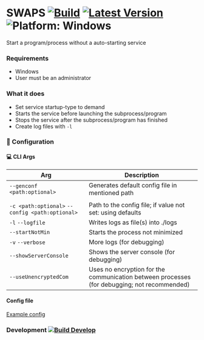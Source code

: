 # SWAPS [![Build](https://img.shields.io/github/workflow/status/litetex/SWAPS/Master%20CI/master)](https://github.com/litetex/SWAPS/actions?query=workflow%3A%22Master+CI%22) [![Latest Version](https://img.shields.io/github/v/release/litetex/SWAPS)](https://github.com/litetex/SWAPS/releases) ![Platform: Windows](https://img.shields.io/badge/windows-supported-5936b0.svg?logo=windows)
Start a program/process without a auto-starting service

### Requirements
* Windows
* User must be an administrator

### What it does
* Set service startup-type to demand
* Starts the service before launching the subprocess/program
* Stops the service after the subprocess/program has finished
* Create log files with ``-l``

### :wrench: Configuration 
#### :computer: CLI Args

| Arg | Description |
| --- | ----------- | 
| ``--genconf <path:optional>`` | Generates default config file in mentioned path  |
| | |
| ``-c <path:optional>`` ``--config <path:optional>`` | Path to the config file; if value not set: using defaults |
| ``-l`` ``--logfile`` | Writes logs as file(s) into ./logs |
| ``--startNotMin`` | Starts the process not minimized |
| ``-v`` ``--verbose`` | More logs (for debugging) |
| ``--showServerConsole`` | Shows the server console (for debugging) |
| ``--useUnencryptedCom`` | Uses no encryption for the communication between processes (for debugging; not recommended) |

#### Config file
[Example config](example_config.json)

### Development [![Build Develop](https://img.shields.io/github/workflow/status/litetex/SWAPS/Check%20Build/develop?label=build%20develop)](https://github.com/litetex/SWAPS/actions?query=workflow%3A%22Check+Build%22+branch%3Adevelop)
